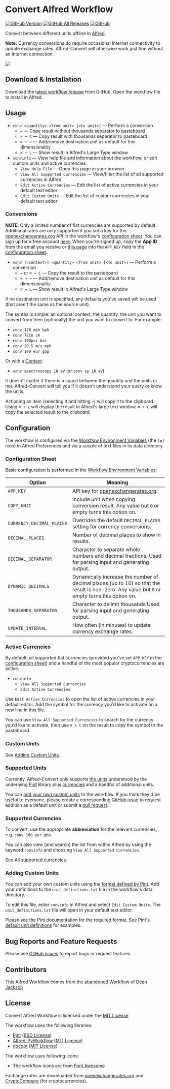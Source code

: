 # Convert Alfred Workflow

[![GitHub Version][shield-version]][gh-releases]
[![GitHub All Releases][shield-downloads]][gh-releases]
[![GitHub][shield-license]][license-mit]

Convert between different units offline in [Alfred][alfred].

**Note:** Currency conversions do require occasional Internet connectivity to update exchange rates. Alfred-Convert will otherwise work just fine without an Internet connection.

![][preview]

## Download & Installation

Download the [latest workflow release][gh-latest-release] from GitHub. Open the workflow file to
install in Alfred.

## Usage

- `conv <quantity> <from unit> [<to unit>]` — Perform a conversion
  - `↩` — Copy result without thousands separator to pasteboard
  - `⌘ + C` — Copy result with thousands separator to pasteboard
  - `⌘ + ↩` — Add/remove destination unit as default for this dimensionality
  - `⌘ + L` — Show result in Alfred's Large Type window
- `convinfo` — View help file and information about the workflow, or edit custom units and active 
    currencies
  - `View Help File` — Open this page in your browser
  - `View All Supported Currencies` — View/filter the list of all supported currencies in Alfred
  - `Edit Active Currencies` — Edit the list of active currencies in your default text editor
  - `Edit Custom Units` — Edit the list of custom currencies in your default text editor

### Conversions

**NOTE**: Only a limited number of fiat currencies are supported by default. Additional rates are
only supported if you set a key for the [openexchangerates.org][openx] API in the workflow's
[configuration sheet](#configuration). You can sign up for a free account [here][openx-free].
When you're signed up, copy the **App ID** from the email you receive or [this page][openx-appid]
into the `APP_KEY` field in the [configuration sheet](#configuration).

- `conv [<context>] <quantity> <from unit> [<to unit>]` — Perform a conversion
  - `↩` or `⌘ + C` — Copy the result to the pasteboard
  - `⌘ + ↩` — Add/remove destination unit as default for this dimensionality
  - `⌘ + L` — Show result in Alfred's Large Type window

If no destination unit is specified, any defaults you've saved will be used (that aren't the same as
the source unit).

The syntax is simple: an optional context, the quantity, the unit you want to convert from then
(optionally) the unit you want to convert to. For example:

- `conv 128 mph kph`
- `conv 72in cm`
- `conv 100psi bar`
- `conv 20.5 m/s mph`
- `conv 100 eur gbp`

Or with a [Context][pintcontext]:

- `conv spectroscopy 1Å eV` (or `conv sp 1Å eV`)

It doesn't matter if there is a space between the quantity and the units or not. Alfred-Convert will
tell you if it doesn't understand your query or know the units.

Actioning an item (selecting it and hitting `↩`) will copy it to the clipboard. Using `⌘ + L` will
display the result in Alfred's large text window, `⌘ + C` will copy the selected result to the
clipboard.

## Configuration

The workflow is configured via the [Workflow Environment Variables][alfred-config-sheet]
(the `[𝒙]` icon) in Alfred Preferences and via a couple of text files in its data directory.

### Configuration Sheet

Basic configuration is performed in the [Workflow Environment Variables][alfred-config-sheet]:

| Option                    | Meaning                                                                                                                                       |
| ------------------------- | --------------------------------------------------------------------------------------------------------------------------------------------- |
| `APP_KEY`                 | API key for [openexchangerates.org][openx].                                                                                                   |
| `COPY_UNIT`               | Include unit when copying conversion result. Any value but `0` or empty turns this option on.                                                 |
| `CURRENCY_DECIMAL_PLACES` | Overrides the default `DECIMAL_PLACES` setting for currency conversions.                                                                      |
| `DECIMAL_PLACES`          | Number of decimal places to show in results.                                                                                                  |
| `DECIMAL_SEPARATOR`       | Character to separate whole numbers and decimal fractions. Used for parsing input and generating output.                                      |
| `DYNAMIC_DECIMALS`        | Dynamically increase the number of decimal places (up to 10) so that the result is non-zero. Any value but `0` or empty turns this option on. |
| `THOUSANDS_SEPARATOR`     | Character to delimit thousands Used for parsing input and generating output.                                                                  |
| `UPDATE_INTERVAL`         | How often (in minutes) to update currency exchange rates.                                                                                     |

### Active Currencies

By default, all supported fiat currencies (provided you've set `APP_KEY` in the
[configuration sheet](#configuration)) and a handful of the most popular cryptocurrencies are
active.

- `convinfo`
  - `View All Supported Currencies`
  - `Edit Active Currencies`

Use `Edit Active Currencies` to open the list of active currencies in your default editor. Add the
symbol for the currency you'd like to activate on a new line in this file.

You can use `View All Supported Currencies` to search for the currency you'd like to activate, then
use `⌘ + C` on the result to copy the symbol to the pasteboard.

### Custom Units

See [Adding Custom Units](#adding-custom-units).

### Supported Units

Currently, Alfred-Convert only supports [the units][pintunits] understood by the underlying
[Pint][pintdocs] library plus [currencies](#supported-currencies) and a handful of additional units.

You can [add your own custom units](#adding-custom-units) to the workflow. If you think they'd be
useful to everyone, please create a corresponding [GitHub issue][gh-issues] to request addition as a
default unit or submit a [pull request][gh-pulls].

### Supported Currencies

To convert, use the appropriate **abbreviation** for the relevant currencies, e.g.
`conv 100 eur gbp`.

You can also view (and search) the list from within Alfred by using the keyword `convinfo` and
choosing `View All Supported Currencies`.

See [All supported currencies](./docs/currencies.md).

### Adding Custom Units

You can add your own custom units using the [format defined by Pint][pinthowto]. Add your
definitions to the `unit_definitions.txt` file in the workflow's data directory.

To edit this file, enter `convinfo` in Alfred and select `Edit Custom Units`. The
`unit_definitions.txt` file will open in your default text editor.

Please see the [Pint documentation][pinthowto] for the required format. See Pint's
[default unit definitions][pintunits] for examples.

## Bug Reports and Feature Requests

Please use [GitHub issues][gh-issues] to report bugs or request features.

## Contributors

This Alfred Workflow comes from the [abandoned Workflow][abandoned-workflow] of
[Dean Jackson][deanishe]

## License

Convert Alfred Workflow is licensed under the [MIT License][license-mit]

The workflow uses the following libraries:

- [Pint][pintrepo] ([BSD License][license-bsd])
- [Alfred-PyWorkflow][alfred-pyworkflow] ([MIT License][license-mit])
- [docopt][docopt] ([MIT License][license-mit])

The workflow uses following icons:

- The workflow icons are from [Font Awesome][fontawesome]


Exchange rates are downloaded from [openexchangerates.org][openx] and [CryptoCompare][cryptocompare]
(for cryptocurrencies).

[abandoned-workflow]: https://github.com/deanishe/alfred-convert
[alfred-pyworkflow]: https://xdevcloud.de/alfred-pyworkflow/
[alfred]: https://www.alfredapp.com/
[alfred-config-sheet]: https://www.alfredapp.com/help/workflows/advanced/variables/#environment
[cryptocompare]: https://www.cryptocompare.com/
[deanishe]: https://github.com/deanishe
[docopt]: https://github.com/docopt/docopt
[fontawesome]: https://fortawesome.github.io/Font-Awesome/
[gh-issues]: https://github.com/harrtho/alfred-convert/issues
[gh-latest-release]: https://github.com/harrtho/alfred-convert/releases/latest
[gh-pulls]: https://github.com/harrtho/alfred-convert/pulls
[gh-releases]: https://github.com/harrtho/alfred-convert/releases
[license-bsd]: https://github.com/hgrecco/pint/blob/master/LICENSE
[license-mit]: https://opensource.org/licenses/MIT
[openx-appid]: https://openexchangerates.org/account/app-ids
[openx-free]: https://openexchangerates.org/signup/free
[openx]: https://openexchangerates.org/
[pintdocs]: https://pint.readthedocs.io/en/latest/index.html
[pinthowto]: https://pint.readthedocs.io/en/latest/user/formatting.html
[pintrepo]: https://github.com/hgrecco/pint
[pintunits]: https://github.com/hgrecco/pint/blob/master/pint/default_en.txt
[pintcontext]: https://pint.readthedocs.io/en/latest/user/contexts.html
[preview]: img/preview.png
[shield-downloads]: https://img.shields.io/github/downloads/harrtho/alfred-convert/total.svg
[shield-license]: https://img.shields.io/github/license/harrtho/alfred-convert.svg
[shield-version]: https://img.shields.io/github/release/harrtho/alfred-convert.svg
